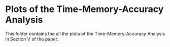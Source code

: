 # Plots of the Time-Memory-Accuracy Analysis
This folder contains the all the plots of the Time-Memory-Accuracy Analysis in Section V of the paper.
